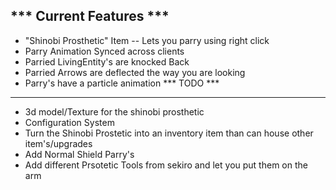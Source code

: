 *** Current Features ***
--------------------------------------------------------------------------
- "Shinobi Prosthetic" Item -- Lets you parry using right click
- Parry Animation Synced across clients
- Parried LivingEntity's are knocked Back
- Parried Arrows are deflected the way you are looking
- Parry's have a particle animation
*** TODO ***
--------------------------------------------------------------------------
- 3d model/Texture for the shinobi prosthetic
- Configuration System
- Turn the Shinobi Prostetic into an inventory item than can house other item's/upgrades
- Add Normal Shield Parry's
- Add different Prsotetic Tools from sekiro and let you put them on the arm
